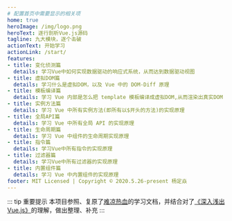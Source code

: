 ```yaml
---
# 配置首页中需要显示的相关项 
home: true
heroImage: /img/logo.png
heroText: 逐行剖析Vue.js源码
tagline: 九大模块，逐个击破
actionText: 开始学习
actionLink: /start/
features:
- title: 变化侦测篇
  details: 学习Vue中如何实现数据驱动的响应式系统，从而达到数据驱动视图
- title: 虚拟DOM篇
  details: 学习什么是虚拟DOM，以及 Vue 中的 DOM-Diff 原理
- title: 模板编译篇
  details: 学习 Vue 内部是怎么把 template 模板编译成虚拟DOM,从而渲染出真实DOM
- title: 实例方法篇
  details: 学习 Vue 中所有实例方法(即所有以$开头的方法)的实现原理
- title: 全局API篇
  details: 学习 Vue 中所有全局 API 的实现原理
- title: 生命周期篇
  details: 学习 Vue 中组件的生命周期实现原理
- title: 指令篇
  details: 学习Vue中所有指令的实现原理
- title: 过滤器篇
  details: 学习Vue中所有过滤器的实现原理
- title: 内置组件篇
  details: 学习 Vue 中内置组件的实现原理
footer: MIT Licensed | Copyright © 2020.5.26-present 杨定焱
---
```

<!-- 这里的配置会被插入到features和footer之间  -->
::: tip 重要提示
  本项目参照、复原了[难凉热血](https://vue-js.com/learn-vue/)的学习文档，并结合对了[《深入浅出Vue.js》](https://book.douban.com/subject/32581281/)的理解，做出整理、补充
:::
